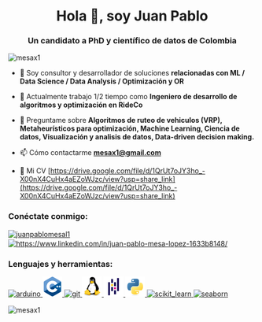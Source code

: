 <h1 align="center">Hola 👋, soy Juan Pablo</h1>
<h3 align="center">Un candidato a PhD y científico de datos de Colombia</h3>

<p align="left"> <img src="https://komarev.com/ghpvc/?username=mesax1&label=Profile%20views&color=0e75b6&style=flat" alt="mesax1" /> </p>

- 🔭 Soy consultor y desarrollador de soluciones **relacionadas con ML / Data Science / Data Analysis / Optimización y OR**

- 🤝 Actualmente trabajo 1/2 tiempo como **Ingeniero de desarrollo de algoritmos y optimización en RideCo**

- 💬 Preguntame sobre **Algoritmos de ruteo de vehiculos (VRP), Metaheurísticos para optimización, Machine Learning, Ciencia de datos, Visualización y analisis de datos, Data-driven decision making.**

- 📫 Cómo contactarme **mesax1@gmail.com**

- 📄 Mi CV [https://drive.google.com/file/d/1QrUt7oJY3ho_-X00nX4CuHx4aEZoWJzc/view?usp=share_link](https://drive.google.com/file/d/1QrUt7oJY3ho_-X00nX4CuHx4aEZoWJzc/view?usp=share_link)

<h3 align="left">Conéctate conmigo:</h3>
<p align="left">
<a href="https://twitter.com/juanpablomesal1" target="blank"><img align="center" src="https://raw.githubusercontent.com/rahuldkjain/github-profile-readme-generator/master/src/images/icons/Social/twitter.svg" alt="juanpablomesal1" height="30" width="40" /></a>
<a href="https://linkedin.com/in/https://www.linkedin.com/in/juan-pablo-mesa-lopez-1633b8148/" target="blank"><img align="center" src="https://raw.githubusercontent.com/rahuldkjain/github-profile-readme-generator/master/src/images/icons/Social/linked-in-alt.svg" alt="https://www.linkedin.com/in/juan-pablo-mesa-lopez-1633b8148/" height="30" width="40" /></a>
</p>

<h3 align="left">Lenguajes y herramientas:</h3>
<p align="left"> <a href="https://www.arduino.cc/" target="_blank" rel="noreferrer"> <img src="https://cdn.worldvectorlogo.com/logos/arduino-1.svg" alt="arduino" width="40" height="40"/> </a> <a href="https://www.w3schools.com/cpp/" target="_blank" rel="noreferrer"> <img src="https://raw.githubusercontent.com/devicons/devicon/master/icons/cplusplus/cplusplus-original.svg" alt="cplusplus" width="40" height="40"/> </a> <a href="https://git-scm.com/" target="_blank" rel="noreferrer"> <img src="https://www.vectorlogo.zone/logos/git-scm/git-scm-icon.svg" alt="git" width="40" height="40"/> </a> <a href="https://www.linux.org/" target="_blank" rel="noreferrer"> <img src="https://raw.githubusercontent.com/devicons/devicon/master/icons/linux/linux-original.svg" alt="linux" width="40" height="40"/> </a> <a href="https://pandas.pydata.org/" target="_blank" rel="noreferrer"> <img src="https://raw.githubusercontent.com/devicons/devicon/2ae2a900d2f041da66e950e4d48052658d850630/icons/pandas/pandas-original.svg" alt="pandas" width="40" height="40"/> </a> <a href="https://www.python.org" target="_blank" rel="noreferrer"> <img src="https://raw.githubusercontent.com/devicons/devicon/master/icons/python/python-original.svg" alt="python" width="40" height="40"/> </a> <a href="https://scikit-learn.org/" target="_blank" rel="noreferrer"> <img src="https://upload.wikimedia.org/wikipedia/commons/0/05/Scikit_learn_logo_small.svg" alt="scikit_learn" width="40" height="40"/> </a> <a href="https://seaborn.pydata.org/" target="_blank" rel="noreferrer"> <img src="https://seaborn.pydata.org/_images/logo-mark-lightbg.svg" alt="seaborn" width="40" height="40"/> </a> </p>

<p><img align="center" src="https://github-readme-stats.vercel.app/api/top-langs?username=mesax1&show_icons=true&locale=en&layout=compact" alt="mesax1" /></p>
<!---
mesax1/mesax1 is a ✨ special ✨ repository because its `README.md` (this file) appears on your GitHub profile.
You can click the Preview link to take a look at your changes.
--->
